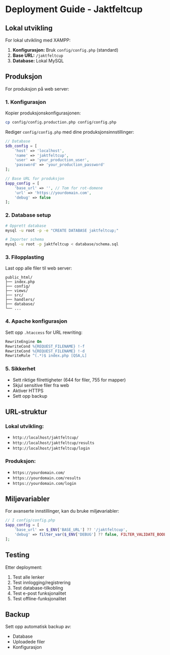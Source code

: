 # Deployment Guide - Jaktfeltcup

## Lokal utvikling

For lokal utvikling med XAMPP:

1. **Konfigurasjon:** Bruk `config/config.php` (standard)
2. **Base URL:** `/jaktfeltcup`
3. **Database:** Lokal MySQL

## Produksjon

For produksjon på web server:

### 1. Konfigurasjon

Kopier produksjonskonfigurasjonen:

```bash
cp config/config.production.php config/config.php
```

Rediger `config/config.php` med dine produksjonsinnstillinger:

```php
// Database
$db_config = [
    'host' => 'localhost',
    'name' => 'jaktfeltcup',
    'user' => 'your_production_user',
    'password' => 'your_production_password'
];

// Base URL for produksjon
$app_config = [
    'base_url' => '', // Tom for rot-domene
    'url' => 'https://yourdomain.com',
    'debug' => false
];
```

### 2. Database setup

```bash
# Opprett database
mysql -u root -p -e "CREATE DATABASE jaktfeltcup;"

# Importer schema
mysql -u root -p jaktfeltcup < database/schema.sql
```

### 3. Filopplasting

Last opp alle filer til web server:

```
public_html/
├── index.php
├── config/
├── views/
├── src/
├── handlers/
├── database/
└── ...
```

### 4. Apache konfigurasjon

Sett opp `.htaccess` for URL rewriting:

```apache
RewriteEngine On
RewriteCond %{REQUEST_FILENAME} !-f
RewriteCond %{REQUEST_FILENAME} !-d
RewriteRule ^(.*)$ index.php [QSA,L]
```

### 5. Sikkerhet

- Sett riktige filrettigheter (644 for filer, 755 for mapper)
- Skjul sensitive filer fra web
- Aktiver HTTPS
- Sett opp backup

## URL-struktur

### Lokal utvikling:
- `http://localhost/jaktfeltcup/`
- `http://localhost/jaktfeltcup/results`
- `http://localhost/jaktfeltcup/login`

### Produksjon:
- `https://yourdomain.com/`
- `https://yourdomain.com/results`
- `https://yourdomain.com/login`

## Miljøvariabler

For avanserte innstillinger, kan du bruke miljøvariabler:

```php
// I config/config.php
$app_config = [
    'base_url' => $_ENV['BASE_URL'] ?? '/jaktfeltcup',
    'debug' => filter_var($_ENV['DEBUG'] ?? false, FILTER_VALIDATE_BOOLEAN),
];
```

## Testing

Etter deployment:

1. Test alle lenker
2. Test innlogging/registrering
3. Test database-tilkobling
4. Test e-post funksjonalitet
5. Test offline-funksjonalitet

## Backup

Sett opp automatisk backup av:
- Database
- Uploadede filer
- Konfigurasjon

